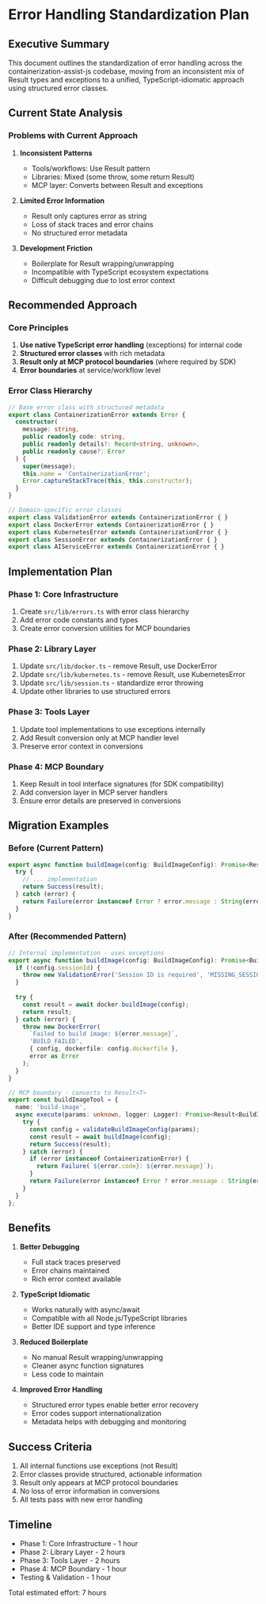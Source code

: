 # Error Handling Standardization Plan

## Executive Summary

This document outlines the standardization of error handling across the containerization-assist-js codebase, moving from an inconsistent mix of Result<T> types and exceptions to a unified, TypeScript-idiomatic approach using structured error classes.

## Current State Analysis

### Problems with Current Approach

1. **Inconsistent Patterns**
   - Tools/workflows: Use Result<T> pattern
   - Libraries: Mixed (some throw, some return Result)
   - MCP layer: Converts between Result<T> and exceptions

2. **Limited Error Information**
   - Result<T> only captures error as string
   - Loss of stack traces and error chains
   - No structured error metadata

3. **Development Friction**
   - Boilerplate for Result wrapping/unwrapping
   - Incompatible with TypeScript ecosystem expectations
   - Difficult debugging due to lost error context

## Recommended Approach

### Core Principles

1. **Use native TypeScript error handling** (exceptions) for internal code
2. **Structured error classes** with rich metadata
3. **Result<T> only at MCP protocol boundaries** (where required by SDK)
4. **Error boundaries** at service/workflow level

### Error Class Hierarchy

```typescript
// Base error class with structured metadata
export class ContainerizationError extends Error {
  constructor(
    message: string,
    public readonly code: string,
    public readonly details?: Record<string, unknown>,
    public readonly cause?: Error
  ) {
    super(message);
    this.name = 'ContainerizationError';
    Error.captureStackTrace(this, this.constructor);
  }
}

// Domain-specific error classes
export class ValidationError extends ContainerizationError { }
export class DockerError extends ContainerizationError { }
export class KubernetesError extends ContainerizationError { }
export class SessionError extends ContainerizationError { }
export class AIServiceError extends ContainerizationError { }
```

## Implementation Plan

### Phase 1: Core Infrastructure
1. Create `src/lib/errors.ts` with error class hierarchy
2. Add error code constants and types
3. Create error conversion utilities for MCP boundaries

### Phase 2: Library Layer
1. Update `src/lib/docker.ts` - remove Result<T>, use DockerError
2. Update `src/lib/kubernetes.ts` - remove Result<T>, use KubernetesError
3. Update `src/lib/session.ts` - standardize error throwing
4. Update other libraries to use structured errors

### Phase 3: Tools Layer
1. Update tool implementations to use exceptions internally
2. Add Result<T> conversion only at MCP handler level
3. Preserve error context in conversions

### Phase 4: MCP Boundary
1. Keep Result<T> in tool interface signatures (for SDK compatibility)
2. Add conversion layer in MCP server handlers
3. Ensure error details are preserved in conversions

## Migration Examples

### Before (Current Pattern)
```typescript
export async function buildImage(config: BuildImageConfig): Promise<Result<BuildImageResult>> {
  try {
    // ... implementation
    return Success(result);
  } catch (error) {
    return Failure(error instanceof Error ? error.message : String(error));
  }
}
```

### After (Recommended Pattern)
```typescript
// Internal implementation - uses exceptions
export async function buildImage(config: BuildImageConfig): Promise<BuildImageResult> {
  if (!config.sessionId) {
    throw new ValidationError('Session ID is required', 'MISSING_SESSION_ID');
  }
  
  try {
    const result = await docker.buildImage(config);
    return result;
  } catch (error) {
    throw new DockerError(
      `Failed to build image: ${error.message}`,
      'BUILD_FAILED',
      { config, dockerfile: config.dockerfile },
      error as Error
    );
  }
}

// MCP boundary - converts to Result<T>
export const buildImageTool = {
  name: 'build-image',
  async execute(params: unknown, logger: Logger): Promise<Result<BuildImageResult>> {
    try {
      const config = validateBuildImageConfig(params);
      const result = await buildImage(config);
      return Success(result);
    } catch (error) {
      if (error instanceof ContainerizationError) {
        return Failure(`${error.code}: ${error.message}`);
      }
      return Failure(error instanceof Error ? error.message : String(error));
    }
  }
};
```

## Benefits

1. **Better Debugging**
   - Full stack traces preserved
   - Error chains maintained
   - Rich error context available

2. **TypeScript Idiomatic**
   - Works naturally with async/await
   - Compatible with all Node.js/TypeScript libraries
   - Better IDE support and type inference

3. **Reduced Boilerplate**
   - No manual Result wrapping/unwrapping
   - Cleaner async function signatures
   - Less code to maintain

4. **Improved Error Handling**
   - Structured error types enable better error recovery
   - Error codes support internationalization
   - Metadata helps with debugging and monitoring

## Success Criteria

1. All internal functions use exceptions (not Result<T>)
2. Error classes provide structured, actionable information
3. Result<T> only appears at MCP protocol boundaries
4. No loss of error information in conversions
5. All tests pass with new error handling

## Timeline

- Phase 1: Core Infrastructure - 1 hour
- Phase 2: Library Layer - 2 hours  
- Phase 3: Tools Layer - 2 hours
- Phase 4: MCP Boundary - 1 hour
- Testing & Validation - 1 hour

Total estimated effort: 7 hours